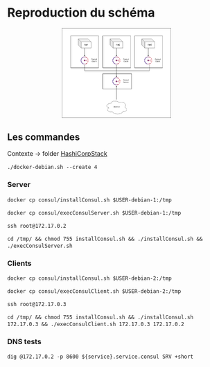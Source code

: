 # Reproduction du schéma

<p align="center">
    <img src="ConsulEx.png"
    alt="consulEx"
    width="50%"
    />
</p>

## Les commandes

Contexte -> folder [HashiCorpStack](../)

```
./docker-debian.sh --create 4
```

### Server

```
docker cp consul/installConsul.sh $USER-debian-1:/tmp
```

```
docker cp consul/execConsulServer.sh $USER-debian-1:/tmp
```

```
ssh root@172.17.0.2
```

```
cd /tmp/ && chmod 755 installConsul.sh && ./installConsul.sh && ./execConsulServer.sh
```

### Clients

```
docker cp consul/installConsul.sh $USER-debian-2:/tmp
```

```
docker cp consul/execConsulClient.sh $USER-debian-2:/tmp
```

```
ssh root@172.17.0.3
```

```
cd /tmp/ && chmod 755 installConsul.sh && ./installConsul.sh 172.17.0.3 && ./execConsulClient.sh 172.17.0.3 172.17.0.2
```

### DNS tests

```
dig @172.17.0.2 -p 8600 ${service}.service.consul SRV +short
```
